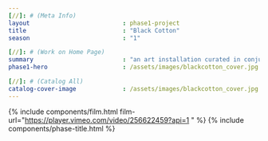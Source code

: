 ```yaml
---
[//]: # (Meta Info)
layout                          : phase1-project
title 					        : "Black Cotton"
season				            : "1"

[//]: # (Work on Home Page)
summary                         : "an art installation curated in conjunction with Noisy Tenants' play production, Black Cotton"
phase1-hero                     : /assets/images/blackcotton_cover.jpg

[//]: # (Catalog All)
catalog-cover-image				: /assets/images/blackcotton_cover.jpg
---
```

{% include components/film.html film-url="https://player.vimeo.com/video/256622459?api=1 " %}
{% include components/phase-title.html %}
